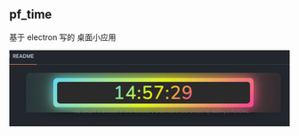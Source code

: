 ## pf_time

基于 electron 写的 桌面小应用

![](https://raw.githubusercontent.com/pfinal-nc/iGallery/master/blog/202402011458036.png)